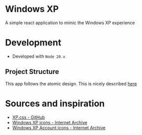 # Windows XP

A simple react application to mimic the Windows XP experience

# Development

- Developed with ```Node 20.x```

## Project Structure

This app follows the atomic design. This is nicely described [here](https://bradfrost.com/blog/post/atomic-web-design/)

# Sources and inspiration

- [XP.css - GitHub](https://botoxparty.github.io/XP.css/)
- [Windows XP icons - Internet Archive](https://archive.org/details/WindowsXPExtractedIcons)
- [Windows XP Account icons - Internet Archive](https://archive.org/details/WindowsXPUserAccountPictures)